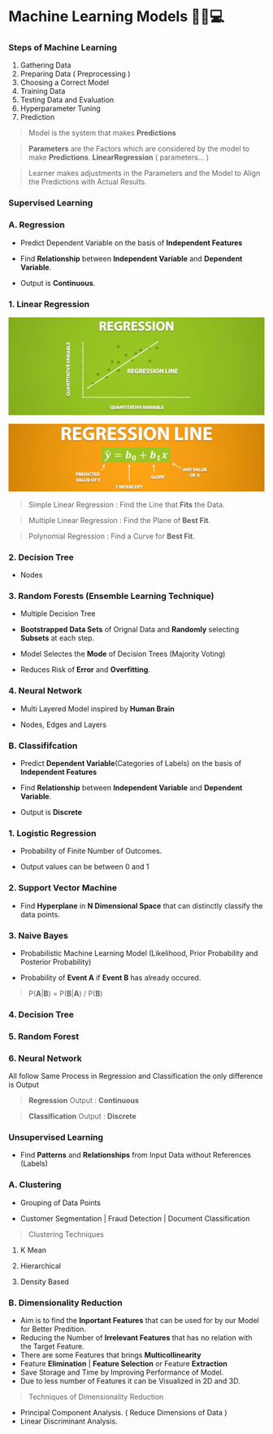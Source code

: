 # Machine Learning Models 🤖🚀💻

### Steps of Machine Learning
1. Gathering Data
2. Preparing Data ( Preprocessing )
3. Choosing a Correct Model
4. Training Data
5. Testing Data and Evaluation
6. Hyperparameter Tuning
7. Prediction

> Model is the system that makes **Predictions**

> **Parameters** are the Factors which are considered by the model to make **Predictions**. **LinearRegression** ( parameters... )

> Learner makes adjustments in the Parameters and the Model to Align the Predictions with Actual Results.

### Supervised Learning

### A. Regression

- Predict Dependent Variable on the basis of **Independent Features**

- Find **Relationship** between **Independent Variable** and **Dependent Variable**.

- Output is **Continuous**.

### 1. Linear Regression 

![Linear Regression](Image/RegressionLine.png)

![Equation of Line](Image/EquationLine.png)

> Simple Linear Regression : Find the Line that **Fits** the Data.

> Multiple Linear Regression : Find the Plane of **Best Fit**.

> Polynomial Regression : Find a Curve for **Best Fit**. 
 
### 2. Decision Tree

- Nodes 

### 3. Random Forests (Ensemble Learning Technique)

- Multiple Decision Tree

- **Bootstrapped Data Sets** of Orignal Data and **Randomly** selecting **Subsets** at each step.
 
- Model Selectes the **Mode** of Decision Trees (Majority Voting)

- Reduces Risk of **Error** and **Overfitting**.

### 4. Neural Network

- Multi Layered Model inspired by **Human Brain**

- Nodes, Edges and Layers   

### B. Classififcation

- Predict **Dependent Variable**(Categories of Labels) on the basis of **Independent Features**

- Find **Relationship** between **Independent Variable** and **Dependent Variable**.

- Output is **Discrete**

### 1. Logistic Regression 

- Probability of Finite Number of Outcomes.

- Output values can be between 0 and 1

### 2. Support Vector Machine

- Find **Hyperplane** in **N Dimensional Space** that can distinctly classify the data points.

### 3. Naive Bayes

- Probabilistic Machine Learning Model (Likelihood, Prior Probability and Posterior Probability)

- Probability of **Event A** if **Event B** has already occured.

> P(**A**|**B**) = P(**B**|**A**) / P(**B**)

### 4. Decision Tree

### 5. Random Forest

### 6. Neural Network 

All follow Same Process in Regression and Classification the only difference is Output 

> **Regression** Output : **Continuous**

> **Classification** Output : **Discrete**

 
### Unsupervised Learning

- Find **Patterns** and **Relationships** from Input Data without References (Labels)

### A. Clustering

- Grouping of Data Points 

- Customer Segmentation | Fraud Detection | Document Classification

> Clustering Techniques

1. K Mean

2. Hierarchical
 
3. Density Based

### B. Dimensionality Reduction

- Aim is to find  the **Inportant Features** that can be used for by our Model for Better Predition.
- Reducing the Number of **Irrelevant Features** that has no relation with the Target Feature.
- There are some Features that brings **Multicollinearity** 
- Feature **Elimination** | **Feature Selection** or Feature **Extraction**
- Save Storage and Time by Improving Performance of Model.
- Due to less number of Features it can be Visualized in 2D and 3D.

> Techniques of Dimensionality Reduction

- Principal Component Analysis. ( Reduce Dimensions of Data )
- Linear Discriminant Analysis.
